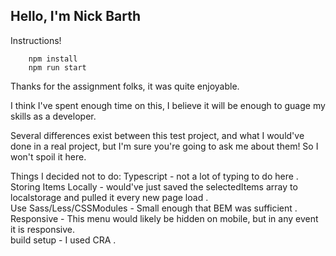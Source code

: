 ## Hello, I'm Nick Barth

Instructions!

```
    npm install
    npm run start
```

Thanks for the assignment folks, it was quite enjoyable.

I think I've spent enough time on this, I believe it will be enough to guage my skills as a developer.

Several differences exist between this test project, and what I would've done in a real project, but I'm sure you're going to ask me about them! So I won't spoil it here.

Things I decided not to do:
Typescript - not a lot of typing to do here . 
Storing Items Locally - would've just saved the selectedItems array to localstorage and pulled it every new page load .  
Use Sass/Less/CSSModules - Small enough that BEM was sufficient . 
Responsive - This menu would likely be hidden on mobile, but in any event it is responsive.  
build setup - I used CRA . 
